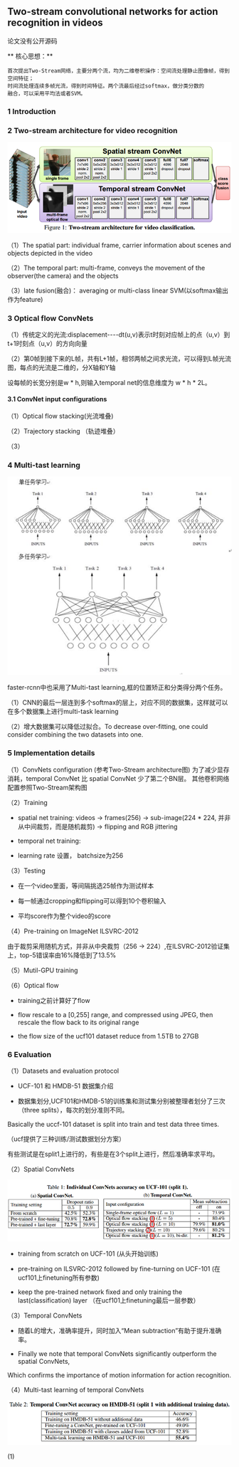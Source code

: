 ## Two-stream convolutional networks for action recognition in videos
论文没有公开源码

** 核心思想：**
```
首次提出Two-Stream网络，主要分两个流，均为二维卷积操作：空间流处理静止图像帧，得到空间特征；
时间流处理连续多帧光流，得到时间特征。两个流最后经过softmax，做分类分数的
融合，可以采用平均法或者SVM。
```

### 1 Introduction
                   
### 2 Two-stream architecture for video recognition

![ Two-stream architecture ](https://github.com/liyeUESTC/liye_project/blob/file_paper/images/QQ%E6%88%AA%E5%9B%BE20180520233723.png)

（1）The spatial part: individual frame, carrier information about scenes and objects depicted in the video

（2）The temporal part: multi-frame, conveys the movement of the observer(the camera) and the objects

（3）late fusion(融合)： averaging or multi-class linear SVM(以softmax输出作为feature)





### 3 Optical flow ConvNets

（1）传统定义的光流:displacement----dt(u,v)表示t时刻对应帧上的点（u,v）到t+1时刻点（u,v）的方向向量

（2）第0帧到接下来的L帧，共有L+1帧，相邻两帧之间求光流，可以得到L帧光流图，每点的光流是二维的，分X轴和Y轴

设每帧的长宽分别是w * h,则输入temporal net的信息维度为 w * h * 2L。

#### 3.1 ConvNet input configurations

（1）Optical flow stacking(光流堆叠)

（2）Trajectory stacking （轨迹堆叠）

（3）


### 4 Multi-tast learning

![多任务与单任务的区别](https://github.com/liyeUESTC/liye_project/blob/file_paper/images/QQ%E6%88%AA%E5%9B%BE20180523221227.png)


faster-rcnn中也采用了Multi-tast learning,框的位置矫正和分类得分两个任务。

（1）CNN的最后一层连到多个softmax的层上，对应不同的数据集，这样就可以在多个数据集上进行multi-task learning

（2）增大数据集可以降低过拟合。To decrease over-fitting, one could consider combining the two datasets into one.

### 5 Implementation details

（1）ConvNets configuration
(参考Two-Stream architecture图)
为了减少显存消耗，temporal ConvNet 比 spatial ConvNet 少了第二个BN层。
其他卷积网络配置参照Two-Stream架构图

（2）Training

- spatial net training: videos -> frames(256) -> sub-image(224 * 224, 并非从中间裁剪，而是随机裁剪)   -> flipping and RGB jittering

- temporal net training: 

- learning rate 设置， batchsize为256

（3）Testing

- 在一个video里面，等间隔挑选25帧作为测试样本

- 每一帧通过cropping和flipping可以得到10个卷积输入

- 平均score作为整个video的score

（4）Pre-training on ImageNet ILSVRC-2012

由于裁剪采用随机方式，并非从中央裁剪（256 -> 224）,在ILSVRC-2012验证集上，top-5错误率由16%降低到了13.5%

（5）Mutil-GPU training


（6）Optical flow

- training之前计算好了flow

- flow rescale to a [0,255] range, and compressed using JPEG, then rescale the flow back to its original range

-  the flow size of the ucf101 dataset reduce from 1.5TB to 27GB

### 6 Evaluation

（1）Datasets and evaluation protocol

- UCF-101 和 HMDB-51 数据集介绍

- 数据集划分,UCF101和HMDB-51的训练集和测试集分别被整理者划分了三次（three splits），每次的划分准则不同。

Basically the uccf-101 dataset is split into train and test data three times.

（ucf提供了三种训练/测试数据划分方案）

有些测试是在split1上进行的，有些是在3个split上进行，然后准确率求平均。

（2）Spatial ConvNets

![spatial and temporal](https://github.com/liyeUESTC/liye_project/blob/file_paper/images/QQ%E6%88%AA%E5%9B%BE20180522212019.png)

- training from scratch on UCF-101 (从头开始训练)

- pre-training on ILSVRC-2012 followed by fine-turning on UCF-101 (在ucf101上finetuning所有参数)

- keep the pre-trained network fixed and only training the last(classification) layer   （在ucf101上finetuning最后一层参数）

（3）Temporal ConvNets

- 随着L的增大，准确率提升，同时加入“Mean subtraction”有助于提升准确率。

- Finally we note that temporal ConvNets significantly outperform the spatial ConvNets, 

Which confirms the importance of motion information for action recognition.

（4）Multi-tast learning of temporal ConvNets

![Training setting & accuracy](https://github.com/liyeUESTC/liye_project/blob/file_paper/images/QQ%E6%88%AA%E5%9B%BE20180523222621.png)


(1)











 






